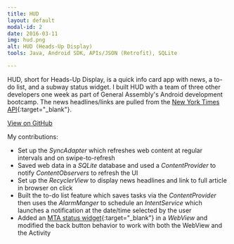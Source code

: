```yaml
---
title: HUD
layout: default
modal-id: 2
date: 2016-03-11
img: hud.png
alt: HUD (Heads-Up Display)
tools: Java, Android SDK, APIs/JSON (Retrofit), SQLite

---
```


HUD, short for Heads-Up Display, is a quick info card app with news, a
to-do list, and a subway status widget. I built HUD with a team
of three other developers one week as part of General Assembly's Android
development bootcamp. The news headlines/links are pulled from the
[New York Times API](http://developer.nytimes.com/docs){:target="_blank"}.

<div class="center-links">
    <a class="btn btn-md btn-outline github-project-link" href="https://github.com/charlesdrews/HUD" target="_blank">
        <i class="fa fa-github"></i>
        <span class="small">View on GitHub</span>
    </a>
</div>

My contributions:

 * Set up the *SyncAdapter* which refreshes web content at regular intervals and on swipe-to-refresh
 * Saved web data in a *SQLite* database and used a *ContentProvider* to notify *ContentObservers* to refresh the UI
 * Set up the *RecyclerView* to display news headlines and link to full article in browser on click
 * Built the to-do list feature which saves tasks via the *ContentProvider* then uses the *AlarmManger* to schedule an *IntentService* which launches a notification at the date/time selected by the user
 * Added an [MTA status widget](http://www.mta.info/mta-service-status-widget){:target="_blank"} in a *WebView* and modified the back button behavior to work with both the WebView and the Activity
